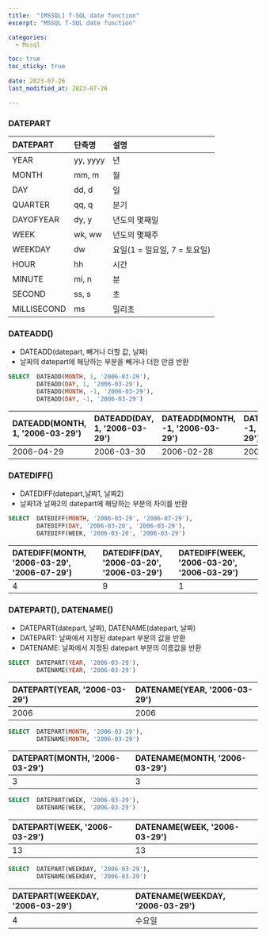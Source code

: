 ```yaml
---
title:  "[MSSQL] T-SQL date function" 
excerpt: "MSSQL T-SQL date function"

categories:
  - Mssql

toc: true
toc_sticky: true
 
date: 2023-07-26
last_modified_at: 2023-07-26

---
```

### DATEPART  
| DATEPART    | 단축명      | 설명                   |
|:------------|:---------|:---------------------|
| YEAR        | yy, yyyy | 년                    |
| MONTH       | mm, m    | 월                    |
| DAY         | dd, d    | 일                    |
| QUARTER     | qq, q    | 분기                   |
| DAYOFYEAR   | dy, y    | 년도의 몇째일              |
| WEEK        | wk, ww   | 년도의 몇째주              |
| WEEKDAY     | dw       | 요일(1 = 일요일, 7 = 토요일) |
| HOUR        | hh       | 시간                   |
| MINUTE      | mi, n    | 분                    |
| SECOND      | ss, s    | 초                    |
| MILLISECOND | ms       | 밀리초                  |  

### DATEADD()
- DATEADD(datepart, 빼거나 더할 값, 날짜)
- 날짜의 datepart에 해당하는 부분을 빼거나 더한 만큼 반환
```sql
SELECT  DATEADD(MONTH, 1, '2006-03-29'),
        DATEADD(DAY, 1, '2006-03-29'),
        DATEADD(MONTH, -1, '2006-03-29'),
        DATEADD(DAY, -1, '2006-03-29')
```  
| DATEADD(MONTH, 1, '2006-03-29') | DATEADD(DAY, 1, '2006-03-29') | DATEADD(MONTH, -1, '2006-03-29') | DATEADD(DAY, -1, '2006-03-29') |
|:--------------------------------|:------------------------------|:---------------------------------|:-------------------------------|
| 2006-04-29                      | 2006-03-30                    | 2006-02-28                       | 2006-03-28                     |  

### DATEDIFF()
- DATEDIFF(datepart,날짜1, 날짜2)
- 날짜1과 날짜2의 datepart에 해당하는 부분의 차이를 반환
```sql
SELECT  DATEDIFF(MONTH, '2006-03-29', '2006-07-29'),
        DATEDIFF(DAY, '2006-03-20', '2006-03-29'),
        DATEDIFF(WEEK, '2006-03-20', '2006-03-29')
```  
| DATEDIFF(MONTH, '2006-03-29', '2006-07-29') | DATEDIFF(DAY, '2006-03-20', '2006-03-29') | DATEDIFF(WEEK, '2006-03-20', '2006-03-29') |
|:--------------------------------------------|:------------------------------------------|:-------------------------------------------|
| 4                                           | 9                                         | 1                                          |  

### DATEPART(), DATENAME()
- DATEPART(datepart, 날짜), DATENAME(datepart, 날짜)
- DATEPART: 날짜에서 지정된 datepart 부분의 값을 반환
- DATENAME: 날짜에서 지정된 datepart 부분의 이름값을 반환
```sql
SELECT  DATEPART(YEAR, '2006-03-29'),
        DATENAME(YEAR, '2006-03-29')
```  
| DATEPART(YEAR, '2006-03-29') | DATENAME(YEAR, '2006-03-29') |
|:-----------------------------|:-----------------------------|
| 2006                         | 2006                         |  

```sql
SELECT  DATEPART(MONTH, '2006-03-29'),
        DATENAME(MONTH, '2006-03-29')
```  
| DATEPART(MONTH, '2006-03-29') | DATENAME(MONTH, '2006-03-29') |
|:------------------------------|:------------------------------|
| 3                             | 3                             |  
```sql
SELECT  DATEPART(WEEK, '2006-03-29'),
        DATENAME(WEEK, '2006-03-29')
```  
| DATEPART(WEEK, '2006-03-29') | DATENAME(WEEK, '2006-03-29') |
|:-----------------------------|:-----------------------------|
| 13                           | 13                           |  
```sql
SELECT  DATEPART(WEEKDAY, '2006-03-29'),
        DATENAME(WEEKDAY, '2006-03-29')
```  
| DATEPART(WEEKDAY, '2006-03-29') | DATENAME(WEEKDAY, '2006-03-29') |
|:--------------------------------|:--------------------------------|
| 4                               | 수요일                             |  
